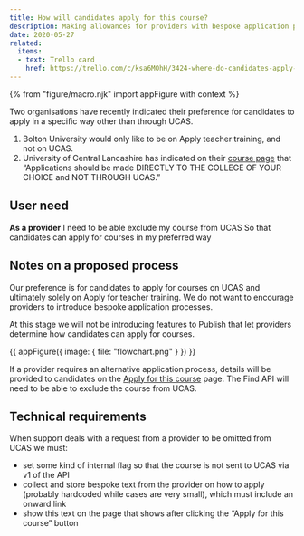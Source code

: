 ```yaml
---
title: How will candidates apply for this course?
description: Making allowances for providers with bespoke application processes.
date: 2020-05-27
related:
  items:
  - text: Trello card
    href: https://trello.com/c/ksa6MOhH/3424-where-do-candidates-apply-for-a-course
---
```


{% from "figure/macro.njk" import appFigure with context %}

Two organisations have recently indicated their preference for candidates to apply in a specific way other than through UCAS.

1. Bolton University would only like to be on Apply teacher training, and not on UCAS.
2. University of Central Lancashire has indicated on their [course page](https://www.find-postgraduate-teacher-training.service.gov.uk/course/C30/AC21) that “Applications should be made DIRECTLY TO THE COLLEGE OF YOUR CHOICE and NOT THROUGH UCAS.”

## User need

**As a provider**
I need to be able exclude my course from UCAS
So that candidates can apply for courses in my preferred way

## Notes on a proposed process

Our preference is for candidates to apply for courses on UCAS and ultimately solely on Apply for teacher training. We do not want to encourage providers to introduce bespoke application processes.

At this stage we will not be introducing features to Publish that let providers determine how candidates can apply for courses.

{{ appFigure({
  image: {
    file: "flowchart.png"
  }
}) }}

If a provider requires an alternative application process, details will be provided to candidates on the [Apply for this course](https://www.apply-for-teacher-training.education.gov.uk/candidate/apply?providerCode=C30&courseCode=AC21) page. The Find API will need to be able to exclude the course from UCAS.

## Technical requirements

When support deals with a request from a provider to be omitted from UCAS we must:

* set some kind of internal flag so that the course is not sent to UCAS via v1 of the API
* collect and store bespoke text from the provider on how to apply (probably hardcoded while cases are very small), which must include an onward link
* show this text on the page that shows after clicking the “Apply for this course” button

